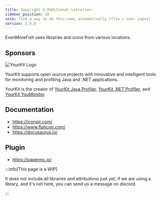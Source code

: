 ```yaml
---
title: Copyright & Additional Libraries
sidebar_position: 10
note: find a way to do this semi automatically (file + user input)
version: 2.0.0
---
```


EvenMoreFish uses libraries and icons from various locations.


## Sponsors

![YourKit Logo](https://www.yourkit.com/images/yklogo.png)

YourKit supports open source projects with innovative and intelligent tools for monitoring and profiling Java and .NET applications.

YourKit is the creator of [YourKit Java Profiler](https://www.yourkit.com/java/profiler/), [YourKit .NET Profiler](https://www.yourkit.com/dotnet-profiler/), and [YourKit YouMonitor](https://www.yourkit.com/youmonitor/).

## Documentation

- https://iconoir.com/
- https://www.flaticon.com/
- https://docusaurus.io/

## Plugin

- https://papermc.io/

:::info[This page is a WIP]

It does not include all libraries and attributions just yet, if we are using a library, and it's not here, you can send us a message on discord.

:::

